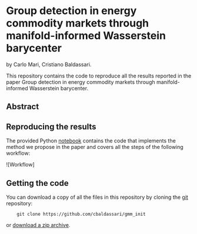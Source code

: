 # Group detection in energy commodity markets through manifold-informed Wasserstein barycenter

by
Carlo Mari,
Cristiano Baldassari.

This repository contains the code to reproduce all the results reported in the paper Group detection in energy commodity markets through manifold-informed Wasserstein barycenter.

## Abstract


## Reproducing the results

The provided Python [notebook](https://github.com/cbaldassari/gmm_init/blob/main/workflow.ipynb) contains the code that implements the method we propose in the paper and covers all the steps of the following workflow:

![Workflow]

## Getting the code
You can download a copy of all the files in this repository by cloning the
[git](https://github.com/cbaldassari/gmm_init) repository:
```
    git clone https://github.com/cbaldassari/gmm_init
```
or [download a zip archive](https://github.com/cbaldassari/gmm_init/archive/refs/heads/main.zip).
